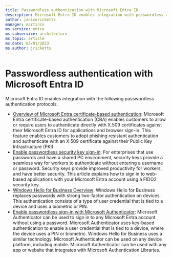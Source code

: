 ```yaml
---
title: Passwordless authentication with Microsoft Entra ID
description: Microsoft Entra ID enables integration with passwordless authentication protocols that include certificate-based authentication, passwordless security key sign-in, Windows Hello for Business, and passwordless sign-in with Microsoft Authenticator.
author: janicericketts
manager: martinco
ms.service: entra
ms.subservice: architecture
ms.topic: article
ms.date: 03/01/2023
ms.author: jricketts
---
```


# Passwordless authentication with Microsoft Entra ID

Microsoft Entra ID enables integration with the following passwordless authentication protocols.

- [Overview of Microsoft Entra certificate-based authentication](~/identity/authentication/concept-certificate-based-authentication.md): Microsoft Entra certificate-based authentication (CBA) enables customers to allow or require users to authenticate directly with X.509 certificates against their Microsoft Entra ID for applications and browser sign-in. This feature enables customers to adopt phishing resistant authentication and authenticate with an X.509 certificate against their Public Key Infrastructure (PKI).
- [Enable passwordless security key sign-in](~/identity/authentication/howto-authentication-passwordless-security-key.md): For enterprises that use passwords and have a shared PC environment, security keys provide a seamless way for workers to authenticate without entering a username or password. Security keys provide improved productivity for workers, and have better security. This article explains how to sign in to web-based applications with your Microsoft Entra account using a FIDO2 security key.
- [Windows Hello for Business Overview](/windows/security/identity-protection/hello-for-business/): Windows Hello for Business replaces passwords with strong two-factor authentication on devices. This authentication consists of a type of user credential that is tied to a device and uses a biometric or PIN.
- [Enable passwordless sign-in with Microsoft Authenticator](~/identity/authentication/howto-authentication-passwordless-phone.md): Microsoft Authenticator can be used to sign in to any Microsoft Entra account without using a password. Microsoft Authenticator uses key-based authentication to enable a user credential that is tied to a device, where the device uses a PIN or biometric. Windows Hello for Business uses a similar technology. Microsoft Authenticator can be used on any device platform, including mobile. Microsoft Authenticator can be used with any app or website that integrates with Microsoft Authentication Libraries.
